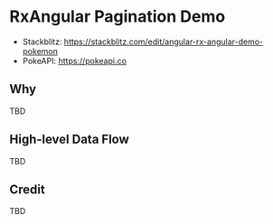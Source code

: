 # RxAngular Pagination Demo

- Stackblitz: https://stackblitz.com/edit/angular-rx-angular-demo-pokemon
- PokeAPI: https://pokeapi.co

## Why

TBD

## High-level Data Flow

TBD

## Credit

TBD